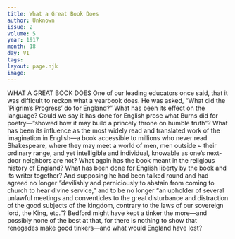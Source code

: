 ```yaml
---
title: What a Great Book Does
author: Unknown
issue: 2
volume: 5
year: 1917
month: 18
day: VI
tags:
layout: page.njk
image:
---
```

WHAT A GREAT BOOK DOES       One of our leading educators once said, that it was difficult to reckon what a yearbook does. He was asked, “What did the ‘Pilgrim’s Progress’ do for England?” What has been its effect on the language? Could we say it has done for English prose what Burns did for poetry—”showed how it may build a princely throne on humble truth”? What has been its influence as the most widely read and translated work of the imagination in English—a book accessible to millions who never read Shakespeare, where they may meet a world of men, men outside ~ their ordinary range, and yet intelligible and individual, knowable as one’s next-door neighbors are not? What again has the book meant in the religious history of England?       What has been done for English liberty by the book and its writer together?       And supposing he had been talked round and had agreed no longer “devilishly and perniciously to abstain from coming to church to hear divine service,” and to be no longer “an upholder of several unlawful meetings and conventicles to the great disturbance and distraction of the good subjects of the kingdom, contrary to the laws of our sovereign lord, the King, etc.”? Bedford might have kept a tinker the more—and possibly none of the best at that, for there is nothing to show that renegades make good tinkers—and what would England have lost? 


